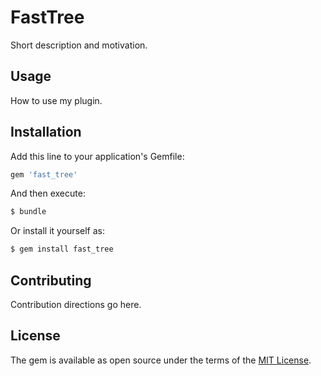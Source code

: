 # FastTree
Short description and motivation.

## Usage
How to use my plugin.

## Installation
Add this line to your application's Gemfile:

```ruby
gem 'fast_tree'
```

And then execute:
```bash
$ bundle
```

Or install it yourself as:
```bash
$ gem install fast_tree
```

## Contributing
Contribution directions go here.

## License
The gem is available as open source under the terms of the [MIT License](http://opensource.org/licenses/MIT).
